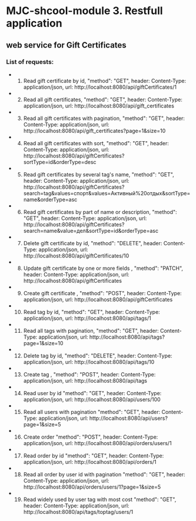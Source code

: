 # MJC-shcool-module 3. Restfull application
## web service for Gift Certificates
### List of requests:
- 1) Read gift certificate by id, "method": "GET", header: Content-Type: application/json, url: http://localhost:8080/api/giftCertificates/1
- 2) Read all gift certificates, "method": "GET", header: Content-Type: application/json, url: http://localhost:8080/api/gift_certificates
- 3) Read all gift certificates with pagination, "method": "GET", header: Content-Type: application/json, url: http://localhost:8080/api/gift_certificates?page=1&size=10
- 4) Read all gift certificates with sort, "method": "GET", header: Content-Type: application/json, url: http://localhost:8080/api/giftCertificates?sortType=id&orderType=desc
- 5) Read gift certificates by several tag's name, "method": "GET", header: Content-Type: application/json, url: http://localhost:8080/api/giftCertificates?search=tag&values=спорт&values=Активный%20отдых&sortType=name&orderType=asc
- 6) Read gift certificates by part of name or description, "method": "GET", header: Content-Type: application/json, url: http://localhost:8080/api/giftCertificates?search=name&value=дел&sortType=id&orderType=asc
- 7) Delete gift certificate by id, "method": "DELETE", header: Content-Type: application/json, url: http://localhost:8080/api/giftCertificates/10
- 8) Update gift certificate by one or more fields , "method": "PATCH", header: Content-Type: application/json, url: http://localhost:8080/api/giftCertificates
- 9) Create gift certificate , "method": "POST", header: Content-Type: application/json, url: http://localhost:8080/api/giftCertificates
- 10) Read tag by id, "method": "GET", header: Content-Type: application/json, url: http://localhost:8080/api/tags/1
- 11) Read all tags with pagination, "method": "GET", header: Content-Type: application/json, url: http://localhost:8080/api/tags?page=1&size=10
- 12) Delete tag by id, "method": "DELETE", header: Content-Type: application/json, url: http://localhost:8080/api/tags/10
- 13) Create tag , "method": "POST", header: Content-Type: application/json, url: http://localhost:8080/api/tags
- 14) Read user by id  "method": "GET", header: Content-Type: application/json, url: http://localhost:8080/api/users/100
- 15) Read all users with pagination "method": "GET", header: Content-Type: application/json, url: http://localhost:8080/api/users?page=1&size=5
- 16) Create order "method": "POST", header: Content-Type: application/json, url: http://localhost:8080/api/orders/users/1
- 17) Read order by id "method": "GET", header: Content-Type: application/json, url: http://localhost:8080/api/orders/1
- 18) Read all order by user id with pagination "method": "GET", header: Content-Type: application/json, url: http://localhost:8080/api/orders/users/1?page=1&size=5
- 19) Read widely used by user tag with most cost "method": "GET", header: Content-Type: application/json, url: http://localhost:8080/api/tags/toptag/users/1